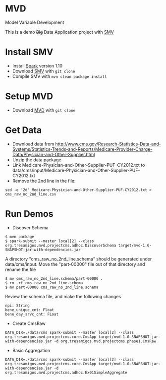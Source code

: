 MVD
===

Model Variable Development

This is a demo ~~Big~~ Data Application project with [SMV](https://github.com/TresAmigosSD/SMV)

Install SMV
===========

* Install [Spark](http://spark.apache.org/) version 1.10 
* Download [SMV](https://github.com/TresAmigosSD/SMV) with ```git clone```
* Compile SMV with ```mvn clean package install```

Setup MVD
========

* Download [MVD](https://github.com/TresAmigosSD/MVD) with ```git clone```

Get Data
=======

* Download data from 
  http://www.cms.gov/Research-Statistics-Data-and-Systems/Statistics-Trends-and-Reports/Medicare-Provider-Charge-Data/Physician-and-Other-Supplier.html
* Unzip the data package
* Link Medicare-Physician-and-Other-Supplier-PUF-CY2012.txt to data/cms/input/Medicare-Physician-and-Other-Supplier-PUF-CY2012.txt
* Remove the 2nd line in the file:
```shell
sed -e '2d' Medicare-Physician-and-Other-Supplier-PUF-CY2012.txt > cms_raw_no_2nd_line.csv
```

Run Demos
========

* Discover Schema
```shell
$ mvn package
$ spark-submit --master local[2] --class org.tresamigos.mvd.projectcms.adhoc.DiscoverSchema target/mvd-1.0-SNAPSHOT-jar-with-dependencies.jar
```
A directory "cms_raw_no_2nd_line.schema" should be generated under data/cms/input. Move the "part-00000" file out of that directory and rename the file
```shell
$ mv cms_raw_no_2nd_line.schema/part-00000 .
$ rm -rf cms_raw_no_2nd_line.schema
$ mv part-00000 cms_raw_no_2nd_line.schema
```
Review the schema file, and make the following changes
```text
npi: String
bene_unique_cnt: Float
bene_day_srvc_cnt: FLoat
```

* Create CmsRaw
```shell
DATA_DIR=./data/cms spark-submit --master local[2] --class org.tresamigos.mvd.projectcms.core.CmsApp target/mvd-1.0-SNAPSHOT-jar-with-dependencies.jar -d org.tresamigos.mvd.projectcms.phase1.CmsRaw
```

* Basic Aggregation 
```shell
DATA_DIR=./data/cms spark-submit --master local[2] --class org.tresamigos.mvd.projectcms.core.CmsApp target/mvd-1.0-SNAPSHOT-jar-with-dependencies.jar -d org.tresamigos.mvd.projectcms.adhoc.Ex01SimpleAggregate
```

